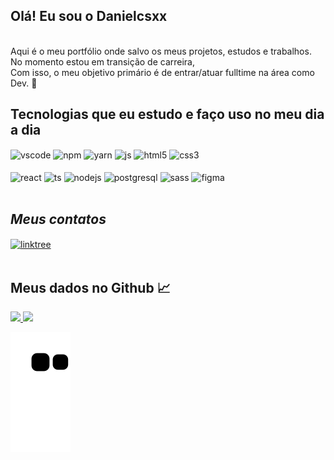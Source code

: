 ## Olá! Eu sou o Danielcsxx
<br>
Aqui é o meu portfólio onde salvo os meus projetos, estudos e trabalhos.<br>
No momento estou em transição de carreira,<br/>
Com isso, o meu objetivo primário é de entrar/atuar fulltime na área como Dev. 🎯<br>          

## Tecnologias que eu estudo e faço uso no meu dia a dia

<div style="display: inline_block">
  <img align="center" alt="vscode" src="https://img.shields.io/badge/VSCode-0078D4?style=for-the-badge&logo=visual%20studio%20code&logoColor=white" /> 
  <img align="center" alt="npm" src="https://img.shields.io/badge/npm-CB3837?style=for-the-badge&logo=npm&logoColor=white" />
  <img align="center" alt="yarn" src="https://img.shields.io/badge/Yarn-2C8EBB?style=for-the-badge&logo=yarn&logoColor=white" /> 
  <img align="center" alt="js" src="https://img.shields.io/badge/JavaScript-F7DF1E?style=for-the-badge&logo=javascript&logoColor=black" />
  <img align="center" alt="html5" src="https://img.shields.io/badge/HTML5-E34F26?style=for-the-badge&logo=html5&logoColor=white" />
  <img align="center" alt="css3" src="https://img.shields.io/badge/CSS3-1572B6?style=for-the-badge&logo=css3&logoColor=white" /> 
  <br/>
  <br/>
  <img align="center" alt="react" src="https://img.shields.io/badge/React-20232A?style=for-the-badge&logo=react&logoColor=61DAFB" />
  <img align="center" alt="ts" src="https://img.shields.io/badge/TypeScript-007ACC?style=for-the-badge&logo=typescript&logoColor=white" /> 
  <img align="center" alt="nodejs" src="https://img.shields.io/badge/Node.js-43853D?style=for-the-badge&logo=node.js&logoColor=white" /> 
  <img align="center" alt="postgresql" src="https://img.shields.io/badge/PostgreSQL-316192?style=for-the-badge&logo=postgresql&logoColor=white" /> 
  <img align="center" alt="sass" src="https://img.shields.io/badge/Sass-CC6699?style=for-the-badge&logo=sass&logoColor=white" />
  <img align="center" alt="figma" src="https://img.shields.io/badge/Figma-F24E1E?style=for-the-badge&logo=figma&logoColor=white" />
  <br/>
 </div>
  <br/>
  
  ## _Meus contatos_ 
  <a href="https://linktr.ee/daniel.csxx" target="_blank"><img align="center" alt="linktree" src="https://img.shields.io/badge/linktree-39E09B?style=for-the-badge&logo=linktree&logoColor=white" target="_blank"></a>
  <br/>
  <br/>

## Meus dados no Github 📈
  
<div >
  <a href="https://github.com/Danielcsxx">
  <img height="150em" src="https://github-readme-stats.vercel.app/api?username=Danielcsxx&show_icons=true&theme=chartreuse-dark&include_all_commits=true&count_private=true"/>
  <img height="150em" src="https://github-readme-stats.vercel.app/api/top-langs/?username=Danielcsxx&layout=compact&langs_count=7&theme=chartreuse-dark"/>
</div>

![Snake animation](https://github.com/danielcsxx/danielcsxx/blob/output/github-contribution-grid-snake.svg)
